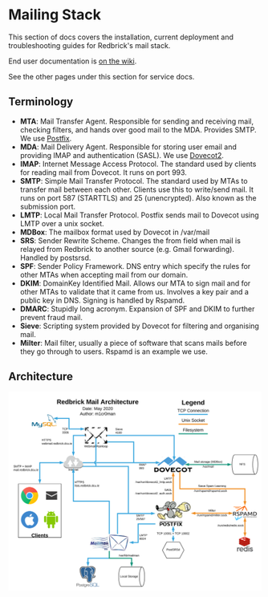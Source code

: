 # Mailing Stack

This section of docs covers the installation, current deployment and
troubleshooting guides for Redbrick's mail stack.

End user documentation is [on the wiki](https://wiki.redbrick.dcu.ie/index.php/Category:Mail).

See the other pages under this section for service docs.

## Terminology

- **MTA**: Mail Transfer Agent. Responsible for sending and receiving
 mail, checking filters, and hands over good mail to the MDA. Provides
 SMTP. We use [Postfix](http://www.postfix.org/).
- **MDA**: Mail Delivery Agent. Responsible for storing user email
 and providing IMAP and authentication (SASL). We use
 [Dovecot2](https://www.dovecot.org/).
- **IMAP**: Internet Message Access Protocol. The standard used by
 clients for reading mail from Dovecot. It runs on port 993.
- **SMTP**: Simple Mail Transfer Protocol. The standard used by
 MTAs to transfer mail between each other. Clients use this to
 write/send mail. It runs on port 587 (STARTTLS) and 25 (unencrypted).
 Also known as the submission port.
- **LMTP**: Local Mail Transfer Protocol. Postfix sends mail to
 Dovecot using LMTP over a unix socket.
- **MDBox**: The mailbox format used by Dovecot in /var/mail
- **SRS**: Sender Rewrite Scheme. Changes the from field when mail
 is relayed from Redbrick to another source (e.g. Gmail forwarding).
 Handled by postsrsd.
- **SPF**: Sender Policy Framework. DNS entry which specify the rules
 for other MTAs when accepting mail from our domain.
- **DKIM**: DomainKey Identified Mail. Allows our MTA to sign mail
 and for other MTAs to validate that it came from us. Involves a key
 pair and a public key in DNS. Signing is handled by Rspamd.
- **DMARC**: Stupidly long acronym. Expansion of SPF and DKIM to
 further prevent fraud mail.
- **Sieve**: Scripting system provided by Dovecot for filtering and
 organising mail.
- **Milter**: Mail filter, usually a piece of software that scans mails
 before they go through to users. Rspamd is an example we use.

## Architecture

<img src="../img/mail.svg" alt="architecture" width="800" />

